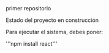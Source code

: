 </h1>primer repositorio</h1>

Estado del proyecto en construcción

Para ejecutar el sistema, debes poner:

'''npm install react''' 
